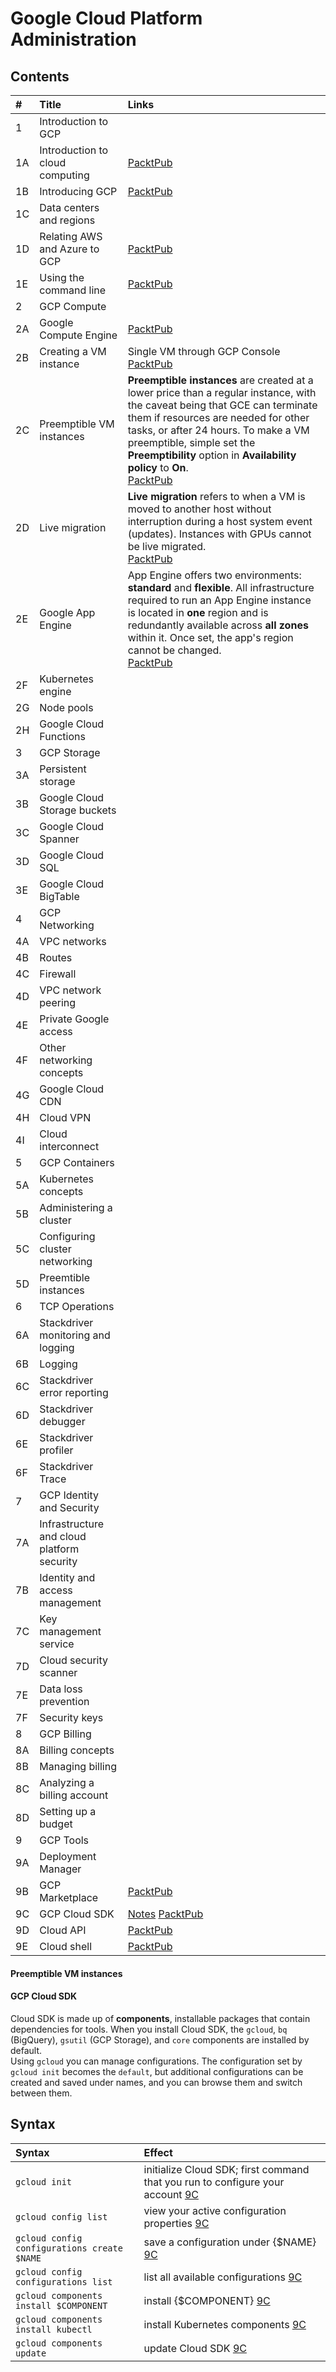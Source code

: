 # Google Cloud Platform Administration
## Contents
\#  | Title | Links
:---| :---  | :---
1   | Introduction to GCP             | 
1A  | Introduction to cloud computing | [PacktPub](https://subscription.packtpub.com/book/virtualization_and_cloud/9781788624350/1/ch01lvl1sec10/introduction-to-cloud-computing)
1B  | Introducing GCP | [PacktPub](https://subscription.packtpub.com/book/virtualization_and_cloud/9781788624350/1/ch01lvl1sec11/introducing-gcp)
1C  | Data centers and regions
1D  | Relating AWS and Azure to GCP | [PacktPub](https://subscription.packtpub.com/book/virtualization_and_cloud/9781788624350/1/ch01lvl1sec13/relating-aws-and-azure-to-gcp)
1E  | Using the command line  | [PacktPub](https://subscription.packtpub.com/book/virtualization_and_cloud/9781788624350/1/ch01lvl1sec14/using-the-command-line)
2   | GCP Compute
2A  | Google Compute Engine | [PacktPub](https://subscription.packtpub.com/book/virtualization_and_cloud/9781788624350/2/ch02lvl1sec16/google-compute-engine)
2B  | Creating a VM instance | Single VM through GCP Console<br/>[PacktPub](https://subscription.packtpub.com/book/virtualization_and_cloud/9781788624350/2/ch02lvl1sec17/creating-a-vm-instance)
2C  | Preemptible VM instances | **Preemptible instances** are created at a lower price than a regular instance, with the caveat being that GCE can terminate them if resources are needed for other tasks, or after 24 hours. To make a VM preemptible, simple set the **Preemptibility** option in **Availability policy** to **On**.<br/>[PacktPub](https://subscription.packtpub.com/book/virtualization_and_cloud/9781788624350/2/ch02lvl1sec18/preemptible-vm-instances)
2D  | Live migration | **Live migration** refers to when a VM is moved to another host without interruption during a host system event (updates). Instances with GPUs cannot be live migrated.<br/>[PacktPub](https://subscription.packtpub.com/book/virtualization_and_cloud/9781788624350/2/ch02lvl1sec19/live-migration)
2E  | Google App Engine | App Engine offers two environments: **standard** and **flexible**. All infrastructure required to run an App Engine instance is located in **one** region and is redundantly available across **all zones** within it. Once set, the app's region cannot be changed.<br/>[PacktPub](https://subscription.packtpub.com/book/virtualization_and_cloud/9781788624350/2/ch02lvl1sec20/google-app-engine)
2F  | Kubernetes engine
2G  | Node pools
2H  | Google Cloud Functions 
3   | GCP Storage
3A  | Persistent storage
3B  | Google Cloud Storage buckets
3C  | Google Cloud Spanner
3D  | Google Cloud SQL
3E  | Google Cloud BigTable
4   | GCP Networking
4A  | VPC networks
4B  | Routes
4C  | Firewall
4D  | VPC network peering
4E  | Private Google access
4F  | Other networking concepts
4G  | Google Cloud CDN
4H  | Cloud VPN
4I  | Cloud interconnect
5   | GCP Containers
5A  | Kubernetes concepts
5B  | Administering a cluster
5C  | Configuring cluster networking
5D  | Preemtible instances
6   | TCP Operations
6A  | Stackdriver monitoring and logging
6B  | Logging
6C  | Stackdriver error reporting
6D  | Stackdriver debugger
6E  | Stackdriver profiler
6F  | Stackdriver Trace
7   | GCP Identity and Security
7A  | Infrastructure and cloud platform security
7B  | Identity and access management
7C  | Key management service
7D  | Cloud security scanner
7E  | Data loss prevention
7F  | Security keys
8   | GCP Billing
8A  | Billing concepts
8B  | Managing billing
8C  | Analyzing a billing account
8D  | Setting up a budget
9   | GCP Tools
9A  | Deployment Manager
9B  | GCP Marketplace | [PacktPub](https://subscription.packtpub.com/book/virtualization_and_cloud/9781788624350/9/ch09lvl1sec66/gcp-marketplace)
9C  | GCP Cloud SDK | [Notes](#gcp-cloud-sdk) [PacktPub](https://subscription.packtpub.com/book/virtualization_and_cloud/9781788624350/9/ch09lvl1sec67/gcp-cloud-sdk)
9D  | Cloud API | [PacktPub](https://subscription.packtpub.com/book/virtualization_and_cloud/9781788624350/9/ch09lvl1sec68/cloud-api)
9E  | Cloud shell | [PacktPub](https://subscription.packtpub.com/book/virtualization_and_cloud/9781788624350/9/ch09lvl1sec69/cloud-shell)

#### Preemptible VM instances
#### GCP Cloud SDK
Cloud SDK is made up of **components**, installable packages that contain dependencies for tools. When you install Cloud SDK, the `gcloud`, `bq` (BigQuery), `gsutil` (GCP Storage), and `core` components are installed by default.\
Using `gcloud` you can manage configurations. The configuration set by `gcloud init` becomes the `default`, but additional configurations can be created and saved under names, and you can browse them and switch between them.
## Syntax
Syntax  | Effect
:---    | :---
`gcloud init` | initialize Cloud SDK; first command that you run to configure your account [9C](#gcp-cloud-sdk)
`gcloud config list` | view your active configuration properties [9C](#gcp-cloud-sdk)
`gcloud config configurations create $NAME` | save a configuration under {$NAME} [9C](#gcp-cloud-sdk)
`gcloud config configurations list`       | list all available configurations [9C](#gcp-cloud-sdk)
`gcloud components install $COMPONENT`    | install {$COMPONENT} [9C](#gcp-cloud-sdk)
`gcloud components install kubectl`       | install Kubernetes components [9C](#gcp-cloud-sdk)
`gcloud components update`                | update Cloud SDK [9C](#gcp-cloud-sdk)
